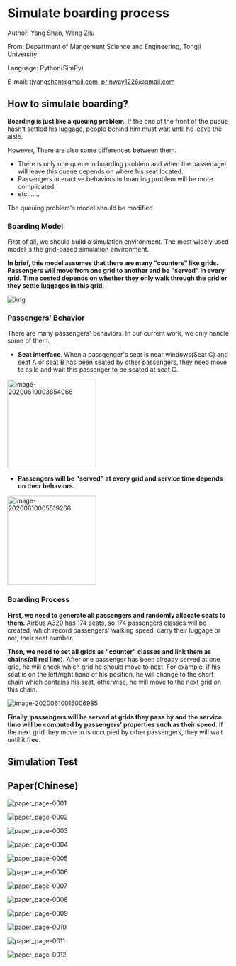# Simulate boarding process

Author: Yang Shan, Wang Zilu

From: Department of Mangement Science and Engineering, Tongji University

Language: Python(SimPy)

E-mail: tjyangshan@gmail.com, prinway1226@gmail.com

## How to simulate boarding?

**Boarding is just like a queuing problem**. If the one at the front of the queue hasn't settled his luggage, people behind him must wait until he leave the aisle. 

However, There are also some differences between them. 

- There is only one queue in boarding problem and when the passenager will leave this queue depends on where his seat located.
- Passengers interactive behaviors in boarding problem will be more complicated.
- etc.......

The queuing problem's model should be modified.

### Boarding Model

First of all, we should build a simulation environment. The most widely used model is the grid-based simulation environment. 

**In brief, this model assumes that there are many "counters" like grids. Passengers will move from one grid to  another and be "served" in every grid. Time costed depends on whether they only walk through the grid or they settle luggages in this grid.** 

![img](img/clip_image002.png)

### Passengers' Behavior 

There are many passengers'  behaviors. In our current work, we only handle some of them.

- **Seat interface**. When a passgenger's seat is near windows(Seat C) and seat A or seat B has been seated by other passengers, they need move to asile and wait this passenger to be seated at seat C.

<img src="img/image-20200610003854066.png" alt="image-20200610003854066" height="200px" />

- **Passengers will be "served" at every grid and service time depends on their behaviors.** 

<img src="img/image-20200610005519266.png" alt="image-20200610005519266" height="200px" />

### Boarding Process

**First, we need to generate all passengers and randomly allocate seats to them.** Airbus A320 has 174 seats, so 174 passengers classes will be created, which record passengers' walking speed, carry their luggage or not, their seat number.

**Then, we need to set all grids as "counter" classes and link them as chains(all red line)**. After one passenger has been already served at one grid, he will check which grid he should move to next. For example, if his seat is on the left/right hand of his position, he will change to the short chain which contains his seat, otherwise, he will move to the next grid on this chain.

![image-20200610015006985](img/image-20200610015006985.png)

**Finally, passengers will be served at grids they pass by and the service time will be computed by passengers' properties such as their speed**. If the next grid they move to is occupied by other passengers, they will wait until it free.

## Simulation Test





## Paper(Chinese)

![paper_page-0001](paper_img/paper_page-0001.jpg)

![paper_page-0002](paper_img/paper_page-0002.jpg)

![paper_page-0003](paper_img/paper_page-0003.jpg)

![paper_page-0004](paper_img/paper_page-0004.jpg)

![paper_page-0005](paper_img/paper_page-0005.jpg)

![paper_page-0006](paper_img/paper_page-0006.jpg)

![paper_page-0007](paper_img/paper_page-0007.jpg)

![paper_page-0008](paper_img/paper_page-0008.jpg)

![paper_page-0009](paper_img/paper_page-0009.jpg)

![paper_page-0010](paper_img/paper_page-0010.jpg)

![paper_page-0011](paper_img/paper_page-0011.jpg)

![paper_page-0012](paper_img/paper_page-0012.jpg)